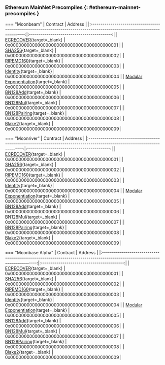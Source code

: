 ### Ethereum MainNet Precompiles {: #ethereum-mainnet-precompiles }

=== "Moonbeam"
    |                                                          Contract                                                           |                  Address                   |
    |:---------------------------------------------------------------------------------------------------------------------------:|:------------------------------------------:|
    |    [ECRECOVER](/builders/ethereum/precompiles/utility/eth-mainnet/#verify-signatures-with-ecrecover){target=\_blank}     | 0x0000000000000000000000000000000000000001 |
    |            [SHA256](/builders/ethereum/precompiles/utility/eth-mainnet/#hashing-with-sha256){target=\_blank}             | 0x0000000000000000000000000000000000000002 |
    |         [RIPEMD160](/builders/ethereum/precompiles/utility/eth-mainnet/#hashing-with-ripemd-160){target=\_blank}         | 0x0000000000000000000000000000000000000003 |
    |          [Identity](/builders/ethereum/precompiles/utility/eth-mainnet/#the-identity-function){target=\_blank}           | 0x0000000000000000000000000000000000000004 |
    |   [Modular Exponentiation](/builders/ethereum/precompiles/utility/eth-mainnet/#modular-exponentiation){target=\_blank}   | 0x0000000000000000000000000000000000000005 |
    |                 [BN128Add](/builders/ethereum/precompiles/utility/eth-mainnet/#bn128add){target=\_blank}                 | 0x0000000000000000000000000000000000000006 |
    |                 [BN128Mul](/builders/ethereum/precompiles/utility/eth-mainnet/#bn128mul){target=\_blank}                 | 0x0000000000000000000000000000000000000007 |
    |             [BN128Pairing](/builders/ethereum/precompiles/utility/eth-mainnet/#bn128pairing){target=\_blank}             | 0x0000000000000000000000000000000000000008 |
    | [Blake2](https://polkadot-evm.github.io/frontier/rustdocs/pallet_evm_precompile_blake2/struct.Blake2F.html){target=\_blank} | 0x0000000000000000000000000000000000000009 |

=== "Moonriver"
    |                                                          Contract                                                           |                  Address                   |
    |:---------------------------------------------------------------------------------------------------------------------------:|:------------------------------------------:|
    |    [ECRECOVER](/builders/ethereum/precompiles/utility/eth-mainnet/#verify-signatures-with-ecrecover){target=\_blank}     | 0x0000000000000000000000000000000000000001 |
    |            [SHA256](/builders/ethereum/precompiles/utility/eth-mainnet/#hashing-with-sha256){target=\_blank}             | 0x0000000000000000000000000000000000000002 |
    |         [RIPEMD160](/builders/ethereum/precompiles/utility/eth-mainnet/#hashing-with-ripemd-160){target=\_blank}         | 0x0000000000000000000000000000000000000003 |
    |          [Identity](/builders/ethereum/precompiles/utility/eth-mainnet/#the-identity-function){target=\_blank}           | 0x0000000000000000000000000000000000000004 |
    |   [Modular Exponentiation](/builders/ethereum/precompiles/utility/eth-mainnet/#modular-exponentiation){target=\_blank}   | 0x0000000000000000000000000000000000000005 |
    |                 [BN128Add](/builders/ethereum/precompiles/utility/eth-mainnet/#bn128add){target=\_blank}                 | 0x0000000000000000000000000000000000000006 |
    |                 [BN128Mul](/builders/ethereum/precompiles/utility/eth-mainnet/#bn128mul){target=\_blank}                 | 0x0000000000000000000000000000000000000007 |
    |             [BN128Pairing](/builders/ethereum/precompiles/utility/eth-mainnet/#bn128pairing){target=\_blank}             | 0x0000000000000000000000000000000000000008 |
    | [Blake2](https://polkadot-evm.github.io/frontier/rustdocs/pallet_evm_precompile_blake2/struct.Blake2F.html){target=\_blank} | 0x0000000000000000000000000000000000000009 |

=== "Moonbase Alpha"
    |                                                          Contract                                                           |                  Address                   |
    |:---------------------------------------------------------------------------------------------------------------------------:|:------------------------------------------:|
    |    [ECRECOVER](/builders/ethereum/precompiles/utility/eth-mainnet/#verify-signatures-with-ecrecover){target=\_blank}     | 0x0000000000000000000000000000000000000001 |
    |            [SHA256](/builders/ethereum/precompiles/utility/eth-mainnet/#hashing-with-sha256){target=\_blank}             | 0x0000000000000000000000000000000000000002 |
    |         [RIPEMD160](/builders/ethereum/precompiles/utility/eth-mainnet/#hashing-with-ripemd-160){target=\_blank}         | 0x0000000000000000000000000000000000000003 |
    |          [Identity](/builders/ethereum/precompiles/utility/eth-mainnet/#the-identity-function){target=\_blank}           | 0x0000000000000000000000000000000000000004 |
    |   [Modular Exponentiation](/builders/ethereum/precompiles/utility/eth-mainnet/#modular-exponentiation){target=\_blank}   | 0x0000000000000000000000000000000000000005 |
    |                 [BN128Add](/builders/ethereum/precompiles/utility/eth-mainnet/#bn128add){target=\_blank}                 | 0x0000000000000000000000000000000000000006 |
    |                 [BN128Mul](/builders/ethereum/precompiles/utility/eth-mainnet/#bn128mul){target=\_blank}                 | 0x0000000000000000000000000000000000000007 |
    |             [BN128Pairing](/builders/ethereum/precompiles/utility/eth-mainnet/#bn128pairing){target=\_blank}             | 0x0000000000000000000000000000000000000008 |
    | [Blake2](https://polkadot-evm.github.io/frontier/rustdocs/pallet_evm_precompile_blake2/struct.Blake2F.html){target=\_blank} | 0x0000000000000000000000000000000000000009 |
